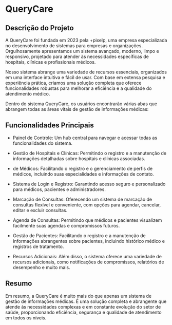 # QueryCare

## Descrição do Projeto

A QueryCare foi fundada em 2023 pela +pixelp, uma empresa especializada no desenvolvimento de sistemas para empresas e organizações. Orgulhosamente apresentamos um sistema avançado, moderno, limpo e responsivo, projetado para atender às necessidades específicas de hospitais, clínicas e profissionais médicos.

Nosso sistema abrange uma variedade de recursos essenciais, organizados em uma interface intuitiva e fácil de usar. Com base em extensa pesquisa e experiência prática, criamos uma solução completa que oferece funcionalidades robustas para melhorar a eficiência e a qualidade do atendimento médico.

Dentro do sistema QueryCare, os usuários encontrarão várias abas que abrangem todas as áreas vitais de gestão de informações médicas:

## Funcionalidades Principais

- Painel de Controle: Um hub central para navegar e acessar todas as funcionalidades do sistema.

- Gestão de Hospitais e Clínicas: Permitindo o registro e a manutenção de informações detalhadas sobre hospitais e clínicas associadas.

-  de Médicos: Facilitando o registro e o gerenciamento de perfis de médicos, incluindo suas especialidades e informações de contato.

- Sistema de Login e Registro: Garantindo acesso seguro e personalizado para médicos, pacientes e administradores.

- Marcação de Consultas: Oferecendo um sistema de marcação de consultas flexível e conveniente, com opções para agendar, cancelar, editar e excluir consultas.

- Agenda de Consultas: Permitindo que médicos e pacientes visualizem facilmente suas agendas e compromissos futuros.

- Gestão de Pacientes: Facilitando o registro e a manutenção de informações abrangentes sobre pacientes, incluindo histórico médico e registros de tratamento.

- Recursos Adicionais: Além disso, o sistema oferece uma variedade de recursos adicionais, como notificações de compromissos, relatórios de desempenho e muito mais.

## Resumo

Em resumo, a QueryCare é muito mais do que apenas um sistema de gestão de informações médicas. É uma solução completa e abrangente que atende às necessidades complexas e em constante evolução do setor de saúde, proporcionando eficiência, segurança e qualidade de atendimento em todos os níveis.

